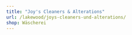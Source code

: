 ```yaml
---
title: "Joy's Cleaners & Alterations"
url: /lakewood/joys-cleaners-und-alterations/
shop: Wäscherei
---
```

